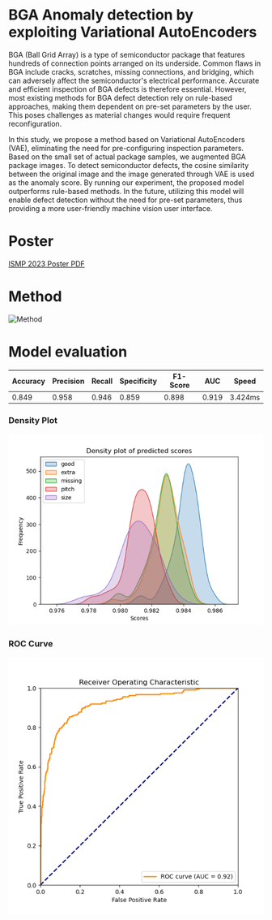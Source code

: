# BGA Anomaly detection by exploiting Variational AutoEncoders

BGA (Ball Grid Array) is a type of semiconductor package that features hundreds of connection points arranged on its underside. Common flaws in BGA include cracks, scratches, missing connections, and bridging, which can adversely affect the semiconductor's electrical performance. Accurate and efficient inspection of BGA defects is therefore essential. However, most existing methods for BGA defect detection rely on rule-based approaches, making them dependent on pre-set parameters by the user. This poses challenges as material changes would require frequent reconfiguration.

In this study, we propose a method based on Variational AutoEncoders (VAE), eliminating the need for pre-configuring inspection parameters. Based on the small set of actual package samples, we augmented BGA package images. To detect semiconductor defects, the cosine similarity between the original image and the image generated through VAE is used as the anomaly score. By running our experiment, the proposed model outperforms rule-based methods. In the future, utilizing this model will enable defect detection without the need for pre-set parameters, thus providing a more user-friendly machine vision user interface.

# Poster
[ISMP 2023 Poster PDF](https://github.com/gyeongminn/bga-anomaly-detection/blob/main/docs/ismp_2023_gyeongmin.pdf)

# Method
![Method](https://github.com/gyeongminn/bga-anomaly-detection/assets/97784561/3f16c781-97be-469e-ab74-95fceeedba3b)

# Model evaluation
|Accuracy|Precision|Recall|Specificity|F1-Score|AUC|Speed|
|---|---|---|---|---|---|---|
|0.849|0.958|0.946|0.859|0.898|0.919|3.424ms|
### Density Plot
![Density Plots](/assets/predict_density_plot.png)
### ROC Curve
![ROC Curve](/assets/roc_curve.png)
